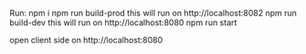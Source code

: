 Run: 
npm i
npm run build-prod this will run on http://localhost:8082
npm run build-dev this will run on http://localhost:8080
npm run start

open client side on http://localhost:8080
